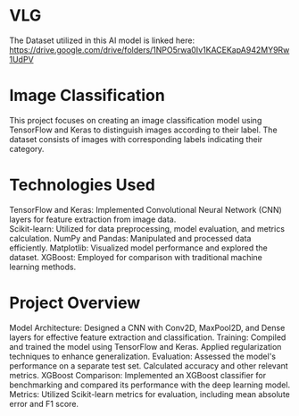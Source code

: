 # VLG
The Dataset utilized in this AI model is linked here:
https://drive.google.com/drive/folders/1NPO5rwa0Iv1KACEKapA942MY9Rw1UdPV

# Image Classification
This project focuses on creating an image classification model using TensorFlow and Keras to distinguish images according to their label. The dataset consists of images with corresponding labels indicating their category.

# Technologies Used
TensorFlow and Keras: Implemented Convolutional Neural Network (CNN) layers for feature extraction from image data. <br>
Scikit-learn: Utilized for data preprocessing, model evaluation, and metrics calculation.
NumPy and Pandas: Manipulated and processed data efficiently.
Matplotlib: Visualized model performance and explored the dataset.
XGBoost: Employed for comparison with traditional machine learning methods.

# Project Overview
Model Architecture: Designed a CNN with Conv2D, MaxPool2D, and Dense layers for effective feature extraction and classification.
Training: Compiled and trained the model using TensorFlow and Keras. Applied regularization techniques to enhance generalization.
Evaluation: Assessed the model's performance on a separate test set. Calculated accuracy and other relevant metrics.
XGBoost Comparison: Implemented an XGBoost classifier for benchmarking and compared its performance with the deep learning model.
Metrics: Utilized Scikit-learn metrics for evaluation, including mean absolute error and F1 score.
